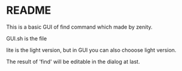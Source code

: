 # README
This is a basic GUI of find command which made by zenity.

GUI.sh is the file

lite is the light version, but in GUI you can also chooose light version.

The result of 'find' will be editable in the dialog at last.